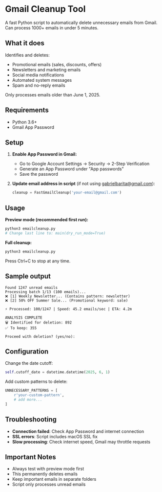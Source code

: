 # Gmail Cleanup Tool

A fast Python script to automatically delete unnecessary emails from Gmail. Can process 1000+ emails in under 5 minutes.

## What it does

Identifies and deletes:
- Promotional emails (sales, discounts, offers)
- Newsletters and marketing emails
- Social media notifications
- Automated system messages
- Spam and no-reply emails

Only processes emails older than June 1, 2025.

## Requirements

- Python 3.6+
- Gmail App Password

## Setup

1. **Enable App Password in Gmail:**
   - Go to Google Account Settings → Security → 2-Step Verification
   - Generate an App Password under "App passwords"
   - Save the password

2. **Update email address in script** (if not using gabrielbarita@gmail.com):
   ```python
   cleanup = FastGmailCleanup('your-email@gmail.com')
   ```

## Usage

**Preview mode (recommended first run):**
```bash
python3 emailcleanup.py
# Change last line to: main(dry_run_mode=True)
```

**Full cleanup:**
```bash
python3 emailcleanup.py
```

Press Ctrl+C to stop at any time.

## Sample output

```
Found 1247 unread emails
Processing batch 1/13 (100 emails)...
❌ [1] Weekly Newsletter... (Contains pattern: newsletter)
❌ [2] 50% OFF Summer Sale... (Promotional keyword: sale)

⚡ Processed: 100/1247 | Speed: 45.2 emails/sec | ETA: 4.2m

ANALYSIS COMPLETE
🗑️ Identified for deletion: 892
✅ To keep: 355

Proceed with deletion? (yes/no):
```

## Configuration

Change the date cutoff:
```python
self.cutoff_date = datetime.datetime(2025, 6, 1)
```

Add custom patterns to delete:
```python
UNNECESSARY_PATTERNS = [
    r'your-custom-pattern',
    # add more...
]
```

## Troubleshooting

- **Connection failed**: Check App Password and internet connection
- **SSL errors**: Script includes macOS SSL fix
- **Slow processing**: Check internet speed, Gmail may throttle requests

## Important Notes

- Always test with preview mode first
- This permanently deletes emails
- Keep important emails in separate folders
- Script only processes unread emails
